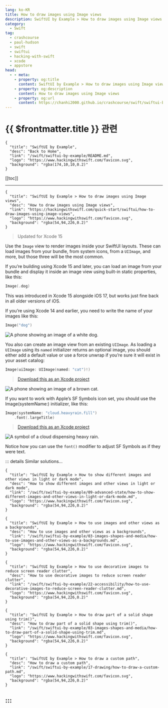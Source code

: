 ```yaml
---
lang: ko-KR
title: How to draw images using Image views
description: SwiftUI by Example > How to draw images using Image views
category:
  - Swift
tag: 
  - crashcourse
  - paul-hudson
  - swift
  - swiftui
  - hacking-with-swift
  - xcode
  - appstore
head:
  - - meta:
    - property: og:title
      content: SwiftUI by Example > How to draw images using Image views
    - property: og:description
      content: How to draw images using Image views
    - property: og:url
      content: https://chanhi2000.github.io/crashcourse/swift/swiftui-by-example/03-images-shapes-and-media/how-to-draw-images-using-image-views.html
---
```


# {{ $frontmatter.title }} 관련

```component VPCard
{
  "title": "SwiftUI by Example",
  "desc": "Back to Home",
  "link": "/swift/swiftui-by-example/README.md",
  "logo": "https://www.hackingwithswift.com/favicon.svg",
  "background": "rgba(174,10,10,0.2)"
}
```

[[toc]]

---

```component VPCard
{
  "title": "SwiftUI by Example > How to draw images using Image views",
  "desc": "How to draw images using Image views",
  "link": "https://hackingwithswift.com/quick-start/swiftui/how-to-draw-images-using-image-views",
  "logo": "https://www.hackingwithswift.com/favicon.svg",
  "background": "rgba(54,94,226,0.2)"
}
```

> Updated for Xcode 15

Use the `Image` view to render images inside your SwiftUI layouts. These can load images from your bundle, from system icons, from a `UIImage`, and more, but those three will be the most common.

If you’re building using Xcode 15 and later, you can load an image from your bundle and display it inside an image view using built-in static properties, like this:

```swift
Image(.dog)
```

This was introduced in Xcode 15 alongside iOS 17, but works just fine back in all older versions of iOS.

If you’re using Xcode 14 and earlier, you need to write the name of your images like this:

```swift
Image("dog")
```

![A phone showing an image of a white dog.](https://www.hackingwithswift.com/img/books/quick-start/swiftui/how-to-draw-images-using-image-views-1~dark.png)

You also can create an image view from an existing `UIImage`. As loading a `UIImage` using its `named` initializer returns an optional image, you should either add a default value or use a force unwrap if you’re sure it will exist in your asset catalog:

```swift
Image(uiImage: UIImage(named: "cat")!)
```

> [<FontIcon icon="fas fa-file-zipper"/>Download this as an Xcode project](https://www.hackingwithswift.com/files/projects/swiftui/how-to-draw-images-using-image-views-1.zip)

![A phone showing an image of a brown cat.](https://www.hackingwithswift.com/img/books/quick-start/swiftui/how-to-draw-images-using-image-views-2~dark.png)

If you want to work with Apple’s SF Symbols icon set, you should use the Image(systemName:) initializer, like this:

```swift
Image(systemName: "cloud.heavyrain.fill")
    .font(.largeTitle)
```

> [<FontIcon icon="fas fa-file-zipper"/>Download this as an Xcode project](https://www.hackingwithswift.com/files/projects/swiftui/how-to-draw-images-using-image-views-2.zip)

![A symbol of a cloud dispensing heavy rain.](https://www.hackingwithswift.com/img/books/quick-start/swiftui/how-to-draw-images-using-image-views-3~dark.png)

Notice how you can use the `font()` modifier to adjust SF Symbols as if they were text.

::: details Similar solutions…

```component VPCard
{
  "title": "SwiftUI by Example > How to show different images and other views in light or dark mode",
  "desc": "How to show different images and other views in light or dark mode",
  "link": "/swift/swiftui-by-example/09-advanced-state/how-to-show-different-images-and-other-views-in-light-or-dark-mode.md",
  "logo": "https://www.hackingwithswift.com/favicon.svg",
  "background": "rgba(54,94,226,0.2)"
}
```

```component VPCard
{
  "title": "SwiftUI by Example > How to use images and other views as a backgrounds",
  "desc": "How to use images and other views as a backgrounds",
  "link": "/swift/swiftui-by-example/03-images-shapes-and-media/how-to-use-images-and-other-views-as-a-backgrounds.md",
  "logo": "https://www.hackingwithswift.com/favicon.svg",
  "background": "rgba(54,94,226,0.2)"
}
```

```component VPCard
{ 
  "title": "SwiftUI by Example > How to use decorative images to reduce screen reader clutter",
  "desc": "How to use decorative images to reduce screen reader clutter",
  "link": "/swift/swiftui-by-example/22-accessibility/how-to-use-decorative-images-to-reduce-screen-reader-clutter.md",
  "logo": "https://www.hackingwithswift.com/favicon.svg",
  "background": "rgba(54,94,226,0.2)"
}
```

```component VPCard
{
  "title": "SwiftUI by Example > How to draw part of a solid shape using trim()",
  "desc": "How to draw part of a solid shape using trim()",
  "link": "/swift/swiftui-by-example/03-images-shapes-and-media/how-to-draw-part-of-a-solid-shape-using-trim.md",
  "logo": "https://www.hackingwithswift.com/favicon.svg",
  "background": "rgba(54,94,226,0.2)"
}
```

```component VPCard
{
  "title": "SwiftUI by Example > How to draw a custom path",
  "desc": "How to draw a custom path",
  "link": "/swift/swiftui-by-example/17-drawing/how-to-draw-a-custom-path.md",
  "logo": "https://www.hackingwithswift.com/favicon.svg",
  "background": "rgba(54,94,226,0.2)"
}
```

:::
---

<TagLinks />